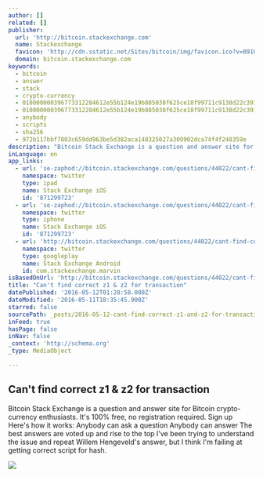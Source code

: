 ```yaml
---
author: []
related: []
publisher:
  url: 'http://bitcoin.stackexchange.com'
  name: Stackexchange
  favicon: 'http://cdn.sstatic.net/Sites/bitcoin/img/favicon.ico?v=0910168c5c65'
  domain: bitcoin.stackexchange.com
keywords:
  - bitcoin
  - answer
  - stack
  - crypto-currency
  - 010000000396773312284612e55b124e19b885038f625ce18f99711c9138d22c391a2abc860000000000ffffffff2f4fcd2541be1e286b7eee1a24bf0b9d6a6333c05ed7955d083f0778e2a23efc000000001976a914fa6b5cff131a62d212f5c99d8bfaf35a9299ad5288acffffffff40dc504498fa0ff41f2a6d882b640a17a4fbdb96a34ff28ad7f83c85fd78521e0000000000ffffffff0240420f00000000001976a91406f1b66ffe49df7fce684df16c62f59dc9adbd3f88ac66732c00000000001976a914fa6b5cff131a62d212f5c99d8bfaf35a9299ad5288ac0000000001000000
  - 010000000396773312284612e55b124e19b885038f625ce18f99711c9138d22c391a2abc86000000001976a914fa6b5cff131a62d212f5c99d8bfaf35a9299ad5288acffffffff2f4fcd2541be1e286b7eee1a24bf0b9d6a6333c05ed7955d083f0778e2a23efc0000000000ffffffff40dc504498fa0ff41f2a6d882b640a17a4fbdb96a34ff28ad7f83c85fd78521e0000000000ffffffff0240420f00000000001976a91406f1b66ffe49df7fce684df16c62f59dc9adbd3f88ac66732c00000000001976a914fa6b5cff131a62d212f5c99d8bfaf35a9299ad5288ac0000000001000000
  - anybody
  - scripts
  - sha256
  - 972b117bbf7803c659dd963be5d382aca148325027a309902dca74f4f248359e
description: "Bitcoin Stack Exchange is a question and answer site for Bitcoin crypto-currency enthusiasts. It's 100% free, no registration required. Sign up Here's how it works: Anybody can ask a question Anybody can answer The best answers are voted up and rise to the top I've been trying to understand the issue and repeat Willem Hengeveld's answer, but I think I'm failing at getting correct script for hash."
inLanguage: en
app_links:
  - url: 'se-zaphod://bitcoin.stackexchange.com/questions/44022/cant-find-correct-z1-z2-for-transaction'
    namespace: twitter
    type: ipad
    name: Stack Exchange iOS
    id: '871299723'
  - url: 'se-zaphod://bitcoin.stackexchange.com/questions/44022/cant-find-correct-z1-z2-for-transaction'
    namespace: twitter
    type: iphone
    name: Stack Exchange iOS
    id: '871299723'
  - url: 'http://bitcoin.stackexchange.com/questions/44022/cant-find-correct-z1-z2-for-transaction'
    namespace: twitter
    type: googleplay
    name: Stack Exchange Android
    id: com.stackexchange.marvin
isBasedOnUrl: 'http://bitcoin.stackexchange.com/questions/44022/cant-find-correct-z1-z2-for-transaction'
title: "Can't find correct z1 & z2 for transaction"
datePublished: '2016-05-12T01:28:58.080Z'
dateModified: '2016-05-11T18:35:45.900Z'
starred: false
sourcePath: _posts/2016-05-12-cant-find-correct-z1-and-z2-for-transaction.md
inFeed: true
hasPage: false
inNav: false
_context: 'http://schema.org'
_type: MediaObject

---
```

<article style=""><h1>Can't find correct z1 &amp; z2 for transaction</h1><p>Bitcoin Stack Exchange is a question and answer site for Bitcoin crypto-currency enthusiasts. It's 100% free, no registration required. Sign up Here's how it works: Anybody can ask a question Anybody can answer The best answers are voted up and rise to the top I've been trying to understand the issue and repeat Willem Hengeveld's answer, but I think I'm failing at getting correct script for hash.</p><img src="http://cdn.sstatic.net/Sites/bitcoin/img/apple-touch-icon.png?v=a43e5a337e6b&amp;a" /></article>